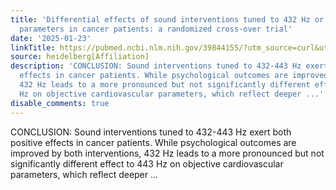 ```yaml
---
title: 'Differential effects of sound interventions tuned to 432 Hz or 443 Hz on cardiovascular
  parameters in cancer patients: a randomized cross-over trial'
date: '2025-01-23'
linkTitle: https://pubmed.ncbi.nlm.nih.gov/39844155/?utm_source=curl&utm_medium=rss&utm_campaign=pubmed-2&utm_content=1FakS-2QOkCT8HsMOQP1bCRQ4YzyumYOmxmF0moLsQ3dFB1E9V&fc=20220326224207&ff=20250123170702&v=2.18.0.post9+e462414
source: heidelberg[Affiliation]
description: 'CONCLUSION: Sound interventions tuned to 432-443 Hz exert both positive
  effects in cancer patients. While psychological outcomes are improved by both interventions,
  432 Hz leads to a more pronounced but not significantly different effect to 443
  Hz on objective cardiovascular parameters, which reflect deeper ...'
disable_comments: true
---
```

CONCLUSION: Sound interventions tuned to 432-443 Hz exert both positive effects in cancer patients. While psychological outcomes are improved by both interventions, 432 Hz leads to a more pronounced but not significantly different effect to 443 Hz on objective cardiovascular parameters, which reflect deeper ...